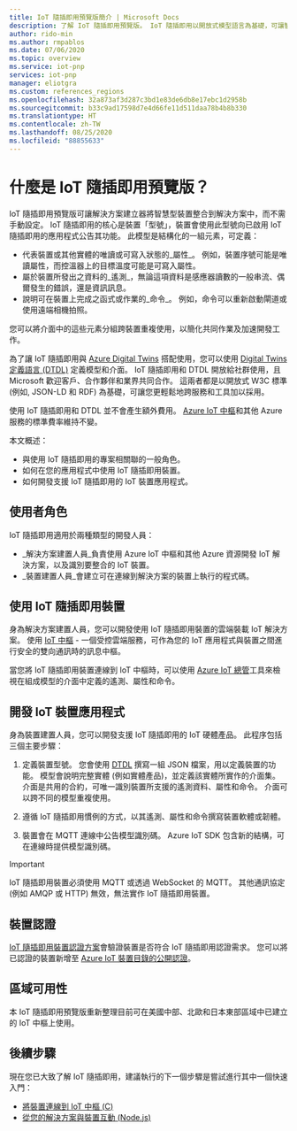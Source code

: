 ```yaml
---
title: IoT 隨插即用預覽版簡介 | Microsoft Docs
description: 了解 IoT 隨插即用預覽版。 IoT 隨插即用以開放式模型語言為基礎，可讓智慧型 IoT 裝置宣告其功能。 當 IoT 裝置連線到雲端解決方案時，會出現該宣告並呼叫裝置型號。 接著，雲端解決方案可自動了解裝置並開始與其互動；您不需要撰寫任何程式碼。
author: rido-min
ms.author: rmpablos
ms.date: 07/06/2020
ms.topic: overview
ms.service: iot-pnp
services: iot-pnp
manager: eliotgra
ms.custom: references_regions
ms.openlocfilehash: 32a873af3d287c3bd1e83de6db8e17ebc1d2958b
ms.sourcegitcommit: b33c9ad17598d7e4d66fe11d511daa78b4b8b330
ms.translationtype: HT
ms.contentlocale: zh-TW
ms.lasthandoff: 08/25/2020
ms.locfileid: "88855633"
---
```

# <a name="what-is-iot-plug-and-play-preview"></a>什麼是 IoT 隨插即用預覽版？

IoT 隨插即用預覽版可讓解決方案建立器將智慧型裝置整合到解決方案中，而不需手動設定。 IoT 隨插即用的核心是裝置「型號」，裝置會使用此型號向已啟用 IoT 隨插即用的應用程式公告其功能。 此模型是結構化的一組元素，可定義：

- 代表裝置或其他實體的唯讀或可寫入狀態的_屬性_。 例如，裝置序號可能是唯讀屬性，而控溫器上的目標溫度可能是可寫入屬性。
- 屬於裝置所發出之資料的_遙測_，無論這項資料是感應器讀數的一般串流、偶爾發生的錯誤，還是資訊訊息。
- 說明可在裝置上完成之函式或作業的_命令_。 例如，命令可以重新啟動閘道或使用遠端相機拍照。

您可以將介面中的這些元素分組跨裝置重複使用，以簡化共同作業及加速開發工作。

為了讓 IoT 隨插即用與 [Azure Digital Twins](../digital-twins/about-digital-twins.md) 搭配使用，您可以使用 [Digital Twins 定義語言 (DTDL)](https://github.com/Azure/opendigitaltwins-dtdl) 定義模型和介面。 IoT 隨插即用和 DTDL 開放給社群使用，且 Microsoft 歡迎客戶、合作夥伴和業界共同合作。 這兩者都是以開放式 W3C 標準 (例如, JSON-LD 和 RDF) 為基礎，可讓您更輕鬆地跨服務和工具加以採用。

使用 IoT 隨插即用和 DTDL 並不會產生額外費用。 [Azure IoT 中樞](../iot-hub/about-iot-hub.md)和其他 Azure 服務的標準費率維持不變。

本文概述：

- 與使用 IoT 隨插即用的專案相關聯的一般角色。
- 如何在您的應用程式中使用 IoT 隨插即用裝置。
- 如何開發支援 IoT 隨插即用的 IoT 裝置應用程式。

## <a name="user-roles"></a>使用者角色

IoT 隨插即用適用於兩種類型的開發人員：

- _解決方案建置人員_負責使用 Azure IoT 中樞和其他 Azure 資源開發 IoT 解決方案，以及識別要整合的 IoT 裝置。
- _裝置建置人員_會建立可在連線到解決方案的裝置上執行的程式碼。

## <a name="use-iot-plug-and-play-devices"></a>使用 IoT 隨插即用裝置

身為解決方案建置人員，您可以開發使用 IoT 隨插即用裝置的雲端裝載 IoT 解決方案。 使用 [IoT 中樞](../iot-hub/about-iot-hub.md) - 一個受控雲端服務，可作為您的 IoT 應用程式與裝置之間進行安全的雙向通訊時的訊息中樞。

當您將 IoT 隨插即用裝置連線到 IoT 中樞時，可以使用 [Azure IoT 總管](./howto-use-iot-explorer.md)工具來檢視在組成模型的介面中定義的遙測、屬性和命令。

## <a name="develop-an-iot-device-application"></a>開發 IoT 裝置應用程式

身為裝置建置人員，您可以開發支援 IoT 隨插即用的 IoT 硬體產品。 此程序包括三個主要步驟：

1. 定義裝置型號。 您會使用 [DTDL](https://github.com/Azure/opendigitaltwins-dtdl) 撰寫一組 JSON 檔案，用以定義裝置的功能。 模型會說明完整實體 (例如實體產品)，並定義該實體所實作的介面集。 介面是共用的合約，可唯一識別裝置所支援的遙測資料、屬性和命令。 介面可以跨不同的模型重複使用。

1. 遵循 IoT 隨插即用慣例的方式，以其遙測、屬性和命令撰寫裝置軟體或韌體。

1. 裝置會在 MQTT 連線中公告模型識別碼。 Azure IoT SDK 包含新的結構，可在連線時提供模型識別碼。

> [!Important]
> IoT 隨插即用裝置必須使用 MQTT 或透過 WebSocket 的 MQTT。 其他通訊協定 (例如 AMQP 或 HTTP) 無效，無法實作 IoT 隨插即用裝置。

## <a name="device-certification"></a>裝置認證

[IoT 隨插即用裝置認證方案](howto-certify-device.md)會驗證裝置是否符合 IoT 隨插即用認證需求。 您可以將已認證的裝置新增至 [Azure IoT 裝置目錄的公開認證](https://aka.ms/devicecatalog)。

## <a name="regional-availability"></a>區域可用性

本 IoT 隨插即用預覽版重新整理目前可在美國中部、北歐和日本東部區域中已建立的 IoT 中樞上使用。

## <a name="next-steps"></a>後續步驟

現在您已大致了解 IoT 隨插即用，建議執行的下一個步驟是嘗試進行其中一個快速入門：

- [將裝置連線到 IoT 中樞 (C)](./quickstart-connect-device-c.md)
- [從您的解決方案與裝置互動 (Node.js)](./quickstart-service-node.md)

